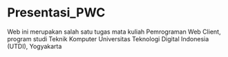 # Presentasi_PWC
Web ini merupakan salah satu tugas mata kuliah Pemrograman Web Client, program studi Teknik Komputer Universitas Teknologi Digital Indonesia (UTDI), Yogyakarta
